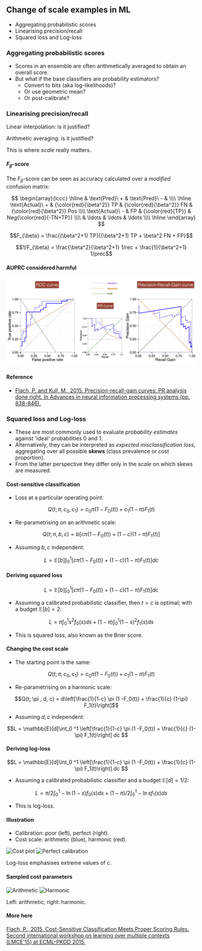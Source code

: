 ## Change of scale examples in ML

- Aggregating probabilistic scores
- Linearising precision/recall
- Squared loss and Log-loss


### Aggregating probabilistic scores

- Scores in an ensemble are often arithmetically averaged to obtain an overall score. 
- But what if the base classifiers are probability estimators? 
  - Convert to bits (aka log-likelihoods)?  <!-- .element: class="fragment" -->
  - Or use geometric mean?  <!-- .element: class="fragment" -->
  - Or post-calibrate?  <!-- .element: class="fragment" -->


### Linearising precision/recall

Linear interpolation: is it justified? 

Arithmetic averaging: is it justified? 

This is where *scale* really matters. 


#### $F_{\beta}$-score

The $F_{\beta}$-score can be seen as accuracy calculated over a *modified* confusion matrix: 

$$
\begin{array}{lccc}
\hline
           & \text{Pred}\ + & \text{Pred}\ - &     \\\\ \hline
\text{Actual}\ + & {\color{red}{\beta^2}} TP            & {\color{red}{\beta^2}} FN            & {\color{red}{\beta^2}} Pos \\\\
\text{Actual}\ - & FP            & {\color{red}{TP}}            & Neg{\color{red}{-TN+TP}} \\\\
           & \ldots          & \ldots          & \ldots  \\\\ \hline
\end{array}
$$

$$F_{\beta} = \frac{(\beta^2+1) TP}{(\beta^2+1) TP + \beta^2 FN + FP}$$

$$1/F_{\beta} = \frac{\beta^2}{\beta^2+1} 1/rec + \frac{1}{\beta^2+1} 1/prec$$   <!-- .element: class="fragment" -->


#### AUPRC considered harmful

![PR curve](img/PRG.png)


#### Reference

- [Flach, P. and Kull, M., 2015. Precision-recall-gain curves: PR analysis done right. In Advances in neural information processing systems (pp. 838-846).](http://people.cs.bris.ac.uk/~flach/PRGcurves)


### Squared loss and Log-loss

- These are most commonly used to evaluate *probability estimates* against 'ideal' probabilities 0 and 1. 
- Alternatively, they can be interpreted as *expected misclassification loss*, aggregating over all possible **skews** (class prevalence or cost proportion). 
- From the latter perspective they differ only in the *scale* on which skews are measured. 


#### Cost-sensitive classification

- Loss at a particular operating point: 

$$Q(t; \pi , c_0, c_1) =  c_0 \pi (1 -F_0(t)) + c_1 (1-\pi) F_1(t)$$

- Re-parametrising on an arithmetic scale: 

$$Q(t; \pi , b, c) =  b\left[c \pi (1 -F_0(t)) + (1-c) (1-\pi) F_1(t)\right]$$

- Assuming $b, c$ independent: 

$$L = \mathbb{E}[b]\int_0 ^1 \left[c \pi (1 -F_0(t)) + (1-c) (1-\pi) F_1(t)\right] dc $$


#### Deriving squared loss

$$L = \mathbb{E}[b]\int_0 ^1 \left[c \pi (1 -F_0(t)) + (1-c) (1-\pi) F_1(t)\right] dc $$

- Assuming a calibrated probabilistic classifier, then $t=c$ is optimal; with a budget $\mathbb{E}[b]=2$: 

$$ L = \pi \int_0^1 s^{2} f_0(s) ds + (1-\pi) \int_0^1 (1-s)^{2} f_1(s) ds $$

- This is squared loss, also known as the Brier score.   <!-- .element: class="fragment" -->


#### Changing the cost scale

- The starting point is the same: 

$$Q(t; \pi , c_0, c_1) =  c_0 \pi (1 -F_0(t)) + c_1 (1-\pi) F_1(t)$$

- Re-parametrising on a harmonic scale: 

$$Q(t; \pi , d, c) =  d\left[\frac{1}{1-c} \pi (1 -F_0(t)) + \frac{1}{c} (1-\pi) F_1(t)\right]$$

- Assuming $d, c$ independent: 

$$L = \mathbb{E}[d]\int_0 ^1 \left[\frac{1}{1-c} \pi (1 -F_0(t)) + \frac{1}{c} (1-\pi) F_1(t)\right] dc $$


#### Deriving log-loss

$$L = \mathbb{E}[d]\int_0 ^1 \left[\frac{1}{1-c} \pi (1 -F_0(t)) + \frac{1}{c} (1-\pi) F_1(t)\right] dc $$

- Assuming a calibrated probabilistic classifier and a budget $\mathbb{E}[d]=1/2$: 

$$ L = \pi/2 \int_0^1 -\ln (1-s) f_0(s) ds + (1-\pi)/2 \int_0^1 -\ln s f_1(s) ds $$

- This is log-loss. <!-- .element: class="fragment" -->


#### Illustration

- Calibration: poor (left), perfect (right). 
- Cost scale: arithmetic (blue), harmonic (red). 

![Cost plot](img/BC-LL-left.png)  <!-- .element height="40%" width="40%" -->
![Perfect calibration](img/BC-LL-right.png)   <!-- .element height="40%" width="40%" -->

Log-loss emphasises extreme values of $c$.  <!-- .element: class="fragment" -->


#### Sampled cost parameters

![Arithmetic](img/bc.png)  <!-- .element height="40%" width="40%" -->
![Harmonic](img/dc.png)   <!-- .element height="40%" width="40%" -->

Left: arithmetic; right: harmonic.


#### More here

[Flach, P., 2015. Cost-Sensitive Classification Meets Proper Scoring Rules. Second international workshop on learning over multiple contexts (LMCE'15) at ECML-PKDD 2015.](http://dmip.webs.upv.es/LMCE2015/Papers/LMCE_2015_submission_5.pdf)
